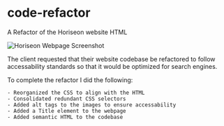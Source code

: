 # code-refactor
A Refactor of the Horiseon website HTML

![Horiseon Webpage Screenshot](/Hoverbad/code-refactor/Horiseon.jpg?raw=true "Horiseon Screenshot")

The client requested that their website codebase be refactored to follow accessability standards so that it would be optimized for search engines. 

To complete the refactor I did the following:

    - Reorganized the CSS to align with the HTML 
    - Consolidated redundant CSS selectors
    - Added alt tags to the images to ensure accessability 
    - Added a Title element to the webpage 
    - Added semantic HTML to the codebase
